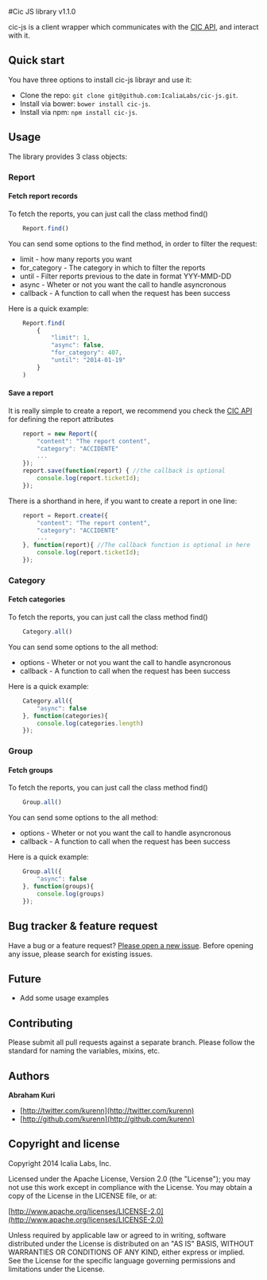 #Cic JS library v1.1.0

cic-js is a client wrapper which communicates with the [CIC API](http://developers.cic.mx/api/), and interact with it.


## Quick start

You have three options to install cic-js librayr and use it:

* Clone the repo: `git clone git@github.com:IcaliaLabs/cic-js.git`.
* Install via bower: `bower install cic-js`.
* Install via npm: `npm install cic-js`.

## Usage

The library provides 3 class objects:

### Report

#### Fetch report records 

To fetch the reports, you can just call the class method find()

```javascript
	Report.find()
```

You can send some options to the find method, in order to filter the request:

* limit - how many reports you want
* for_category - The category in which to filter the reports
* until  - Filter reports previous to the date in format YYY-MMD-DD
* async - Wheter or not you want the call to handle asyncronous
* callback - A function to call when the request has been success

Here is a quick example:

```javascript
	Report.find(
		{
			"limit": 1,
			"async": false,
			"for_category": 407,
			"until": "2014-01-19"
		}
	)
```

#### Save a report

It is really simple to create a report, we recommend you check the [CIC API](http://developers.cic.mx/api/) for defining the report attributes

```javascript
	report = new Report({
		"content": "The report content",
		"category": "ACCIDENTE"
		...
	});
	report.save(function(report) { //the callback is optional
		console.log(report.ticketId);
	});
```

There is a shorthand in here, if you want to create a report in one line:

```javascript
	report = Report.create({
		"content": "The report content",
		"category": "ACCIDENTE"
		...
	}, function(report){ //The callback function is optional in here
		console.log(report.ticketId);
	});
```

### Category

#### Fetch categories

To fetch the reports, you can just call the class method find()

```javascript
	Category.all()
```

You can send some options to the all method:

* options - Wheter or not you want the call to handle asyncronous
* callback - A function to call when the request has been success

Here is a quick example:

```javascript
	Category.all({
		"async": false
	}, function(categories){
		console.log(categories.length)
	});
```

### Group

#### Fetch groups

To fetch the reports, you can just call the class method find()

```javascript
	Group.all()
```

You can send some options to the all method:

* options - Wheter or not you want the call to handle asyncronous
* callback - A function to call when the request has been success

Here is a quick example:

```javascript
	Group.all({
		"async": false
	}, function(groups){
		console.log(groups)
	});
```

## Bug tracker & feature request

Have a bug or a feature request? [Please open a new issue](https://github.com/IcaliaLabs/cic-js/issues). Before opening any issue, please search for existing issues.

## Future
* Add some usage examples

## Contributing

Please submit all pull requests against a separate branch. Please follow the standard for naming the variables, mixins, etc.

## Authors

**Abraham Kuri**

+ [http://twitter.com/kurenn](http://twitter.com/kurenn)
+ [http://github.com/kurenn](http://github.com/kurenn)

## Copyright and license

Copyright 2014 Icalia Labs, Inc.

Licensed under the Apache License, Version 2.0 (the "License");
you may not use this work except in compliance with the License.
You may obtain a copy of the License in the LICENSE file, or at:

  [http://www.apache.org/licenses/LICENSE-2.0](http://www.apache.org/licenses/LICENSE-2.0)

Unless required by applicable law or agreed to in writing, software
distributed under the License is distributed on an "AS IS" BASIS,
WITHOUT WARRANTIES OR CONDITIONS OF ANY KIND, either express or implied.
See the License for the specific language governing permissions and
limitations under the License.

